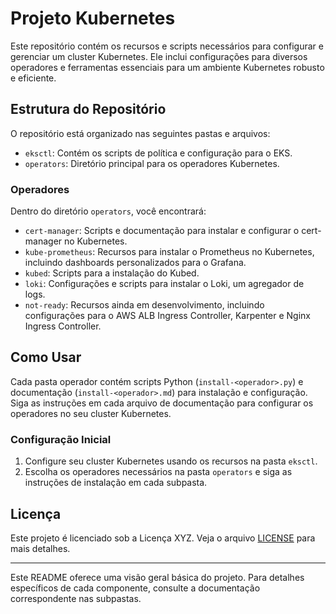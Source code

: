 # Projeto Kubernetes

Este repositório contém os recursos e scripts necessários para configurar e gerenciar um cluster Kubernetes. Ele inclui configurações para diversos operadores e ferramentas essenciais para um ambiente Kubernetes robusto e eficiente.

## Estrutura do Repositório

O repositório está organizado nas seguintes pastas e arquivos:

- `eksctl`: Contém os scripts de política e configuração para o EKS.
- `operators`: Diretório principal para os operadores Kubernetes.

### Operadores

Dentro do diretório `operators`, você encontrará:

- `cert-manager`: Scripts e documentação para instalar e configurar o cert-manager no Kubernetes.
- `kube-prometheus`: Recursos para instalar o Prometheus no Kubernetes, incluindo dashboards personalizados para o Grafana.
- `kubed`: Scripts para a instalação do Kubed.
- `loki`: Configurações e scripts para instalar o Loki, um agregador de logs.
- `not-ready`: Recursos ainda em desenvolvimento, incluindo configurações para o AWS ALB Ingress Controller, Karpenter e Nginx Ingress Controller.

## Como Usar

Cada pasta operador contém scripts Python (`install-<operador>.py`) e documentação (`install-<operador>.md`) para instalação e configuração. Siga as instruções em cada arquivo de documentação para configurar os operadores no seu cluster Kubernetes.

### Configuração Inicial

1. Configure seu cluster Kubernetes usando os recursos na pasta `eksctl`.
2. Escolha os operadores necessários na pasta `operators` e siga as instruções de instalação em cada subpasta.

## Licença

Este projeto é licenciado sob a Licença XYZ. Veja o arquivo [LICENSE](LICENSE) para mais detalhes.


---

Este README oferece uma visão geral básica do projeto. Para detalhes específicos de cada componente, consulte a documentação correspondente nas subpastas.
